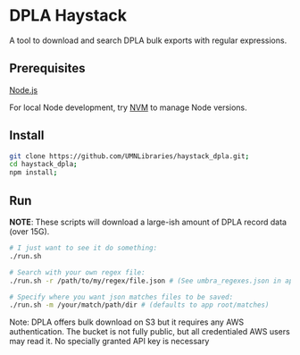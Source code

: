 # DPLA Haystack

A tool to download and search DPLA bulk exports with regular expressions.

## Prerequisites

[Node.js](https://nodejs.org)

For local Node development, try [NVM](https://github.com/nvm-sh/nvm#installation-and-update) to manage Node versions.

## Install

 ```bash
git clone https://github.com/UMNLibraries/haystack_dpla.git;
cd haystack_dpla;
npm install;
```

## Run

**NOTE**: These scripts will download a large-ish amount of DPLA record data (over 15G).

```bash
# I just want to see it do something:
./run.sh

# Search with your own regex file:
./run.sh -r /path/to/my/regex/file.json # (See umbra_regexes.json in app root for an example)

# Specify where you want json matches files to be saved:
./run.sh -m /your/match/path/dir # (defaults to app root/matches)

```

Note: DPLA offers bulk download on S3 but it requires any AWS authentication. The bucket is not fully public, but all credentialed AWS users may read it. No specially granted API key is necessary
